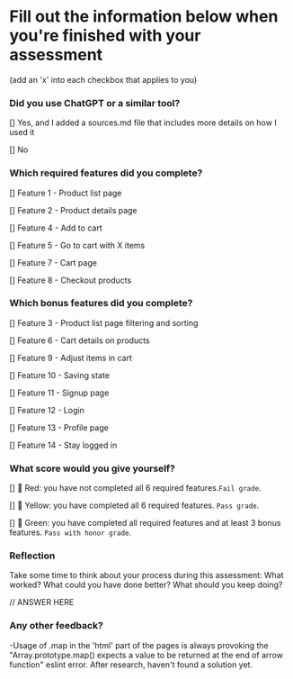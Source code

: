 # Fill out the information below when you're finished with your assessment

(add an 'x' into each checkbox that applies to you)

### Did you use ChatGPT or a similar tool?

[] Yes, and I added a sources.md file that includes more details on how I used it

[] No

### Which required features did you complete?

[] Feature 1 - Product list page

[] Feature 2 - Product details page

[] Feature 4 - Add to cart

[] Feature 5 - Go to cart with X items

[] Feature 7 - Cart page

[] Feature 8 - Checkout products

### Which bonus features did you complete?

[] Feature 3 - Product list page filtering and sorting

[] Feature 6 - Cart details on products

[] Feature 9 - Adjust items in cart

[] Feature 10 - Saving state

[] Feature 11 - Signup page

[] Feature 12 - Login

[] Feature 13 - Profile page

[] Feature 14 - Stay logged in

### What score would you give yourself?

[] 📕 Red: you have not completed all 6 required features.`Fail grade`.

[] 📒 Yellow: you have completed all 6 required features. `Pass grade`.

[] 📗 Green: you have completed all required features and at least 3 bonus features. `Pass with honor grade`.

### Reflection

Take some time to think about your process during this assessment: What worked? What could you have done better? What should you keep doing?

// ANSWER HERE

### Any other feedback?

-Usage of .map in the 'html' part of the pages is always provoking the "Array.prototype.map() expects a value to be returned at the end of arrow function" eslint error. After research, haven't found a solution yet.
